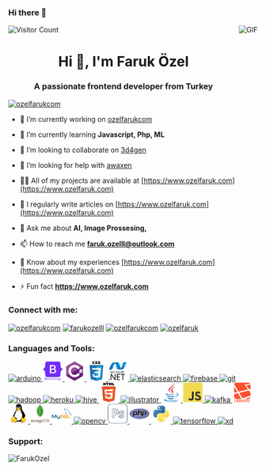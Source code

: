 ### Hi there 👋
![Visitor Count](https://profile-counter.glitch.me/{farukozelll}/count.svg)
<img align="right" height="270px" alt="GIF" src="https://i.pinimg.com/originals/e4/26/70/e426702edf874b181aced1e2fa5c6cde.gif" />
<h1 align="center">Hi 👋, I'm Faruk Özel</h1>
<h3 align="center">A passionate frontend developer from Turkey</h3>
<!--
<p align="left"> <img src="https://komarev.com/ghpvc/?username=farukozelll&label=Profile%20views&color=0e75b6&style=flat" alt="farukozelll" /> </p>

<p align="left"> <a href="https://github.com/ryo-ma/github-profile-trophy"><img src="https://github-profile-trophy.vercel.app/?username=farukozelll" alt="farukozelll" /></a> </p>
-->
<p align="left"> <a href="https://twitter.com/ozelfarukcom" target="blank"><img src="https://img.shields.io/twitter/follow/ozelfarukcom?logo=twitter&style=for-the-badge" alt="ozelfarukcom" /></a> </p>

- 🔭 I’m currently working on [ozelfarukcom](https://www.ozelfaruk.com)

- 🌱 I’m currently learning **Javascript, Php, ML**

- 👯 I’m looking to collaborate on [3d4gen](https://www.3d4gen.com)

- 🤝 I’m looking for help with [awaxen](https://www.awaxen.com)

- 👨‍💻 All of my projects are available at [https://www.ozelfaruk.com](https://www.ozelfaruk.com)

- 📝 I regularly write articles on [https://www.ozelfaruk.com](https://www.ozelfaruk.com)

- 💬 Ask me about **AI, Image Prossesing,**

- 📫 How to reach me **faruk.ozelll@outlook.com**

- 📄 Know about my experiences [https://www.ozelfaruk.com](https://www.ozelfaruk.com)

- ⚡ Fun fact **https://www.ozelfaruk.com**

<h3 align="left">Connect with me:</h3>
<p align="left">
<a href="https://twitter.com/ozelfarukcom" target="blank"><img align="center" src="https://cdn.jsdelivr.net/npm/simple-icons@3.0.1/icons/twitter.svg" alt="ozelfarukcom" height="30" width="40" /></a>
<a href="https://linkedin.com/in/faruk-ö-99a865129/" target="blank"><img align="center" src="https://cdn.jsdelivr.net/npm/simple-icons@3.0.1/icons/linkedin.svg" alt="farukozelll" height="30" width="40" /></a>
<a href="https://instagram.com/ozelfarukcom" target="blank"><img align="center" src="https://cdn.jsdelivr.net/npm/simple-icons@3.0.1/icons/instagram.svg" alt="ozelfarukcom" height="30" width="40" /></a>
<a href="https://www.youtube.com/c/ozelfaruk" target="blank"><img align="center" src="https://cdn.jsdelivr.net/npm/simple-icons@3.0.1/icons/youtube.svg" alt="ozelfaruk" height="30" width="40" /></a>
</p>

<h3 align="left">Languages and Tools:</h3>
<p align="left"> <a href="https://www.arduino.cc/" target="_blank"> <img src="https://cdn.worldvectorlogo.com/logos/arduino-1.svg" alt="arduino" width="40" height="40"/> </a> <a href="https://getbootstrap.com" target="_blank"> <img src="https://raw.githubusercontent.com/devicons/devicon/master/icons/bootstrap/bootstrap-plain-wordmark.svg" alt="bootstrap" width="40" height="40"/> </a> <a href="https://www.w3schools.com/cs/" target="_blank"> <img src="https://raw.githubusercontent.com/devicons/devicon/master/icons/csharp/csharp-original.svg" alt="csharp" width="40" height="40"/> </a> <a href="https://www.w3schools.com/css/" target="_blank"> <img src="https://raw.githubusercontent.com/devicons/devicon/master/icons/css3/css3-original-wordmark.svg" alt="css3" width="40" height="40"/> </a> <a href="https://dotnet.microsoft.com/" target="_blank"> <img src="https://raw.githubusercontent.com/devicons/devicon/master/icons/dot-net/dot-net-original-wordmark.svg" alt="dotnet" width="40" height="40"/> </a> <a href="https://www.elastic.co" target="_blank"> <img src="https://www.vectorlogo.zone/logos/elastic/elastic-icon.svg" alt="elasticsearch" width="40" height="40"/> </a> <a href="https://firebase.google.com/" target="_blank"> <img src="https://www.vectorlogo.zone/logos/firebase/firebase-icon.svg" alt="firebase" width="40" height="40"/> </a> <a href="https://git-scm.com/" target="_blank"> <img src="https://www.vectorlogo.zone/logos/git-scm/git-scm-icon.svg" alt="git" width="40" height="40"/> </a> <a href="https://hadoop.apache.org/" target="_blank"> <img src="https://www.vectorlogo.zone/logos/apache_hadoop/apache_hadoop-icon.svg" alt="hadoop" width="40" height="40"/> </a> <a href="https://heroku.com" target="_blank"> <img src="https://www.vectorlogo.zone/logos/heroku/heroku-icon.svg" alt="heroku" width="40" height="40"/> </a> <a href="https://hive.apache.org/" target="_blank"> <img src="https://www.vectorlogo.zone/logos/apache_hive/apache_hive-icon.svg" alt="hive" width="40" height="40"/> </a> <a href="https://www.w3.org/html/" target="_blank"> <img src="https://raw.githubusercontent.com/devicons/devicon/master/icons/html5/html5-original-wordmark.svg" alt="html5" width="40" height="40"/> </a> <a href="https://www.adobe.com/in/products/illustrator.html" target="_blank"> <img src="https://www.vectorlogo.zone/logos/adobe_illustrator/adobe_illustrator-icon.svg" alt="illustrator" width="40" height="40"/> </a> <a href="https://www.java.com" target="_blank"> <img src="https://raw.githubusercontent.com/devicons/devicon/master/icons/java/java-original.svg" alt="java" width="40" height="40"/> </a> <a href="https://developer.mozilla.org/en-US/docs/Web/JavaScript" target="_blank"> <img src="https://raw.githubusercontent.com/devicons/devicon/master/icons/javascript/javascript-original.svg" alt="javascript" width="40" height="40"/> </a> <a href="https://kafka.apache.org/" target="_blank"> <img src="https://www.vectorlogo.zone/logos/apache_kafka/apache_kafka-icon.svg" alt="kafka" width="40" height="40"/> </a> <a href="https://laravel.com/" target="_blank"> <img src="https://raw.githubusercontent.com/devicons/devicon/master/icons/laravel/laravel-plain-wordmark.svg" alt="laravel" width="40" height="40"/> </a> <a href="https://www.linux.org/" target="_blank"> <img src="https://raw.githubusercontent.com/devicons/devicon/master/icons/linux/linux-original.svg" alt="linux" width="40" height="40"/> </a> <a href="https://www.mongodb.com/" target="_blank"> <img src="https://raw.githubusercontent.com/devicons/devicon/master/icons/mongodb/mongodb-original-wordmark.svg" alt="mongodb" width="40" height="40"/> </a> <a href="https://www.mysql.com/" target="_blank"> <img src="https://raw.githubusercontent.com/devicons/devicon/master/icons/mysql/mysql-original-wordmark.svg" alt="mysql" width="40" height="40"/> </a> <a href="https://opencv.org/" target="_blank"> <img src="https://www.vectorlogo.zone/logos/opencv/opencv-icon.svg" alt="opencv" width="40" height="40"/> </a> <a href="https://www.photoshop.com/en" target="_blank"> <img src="https://raw.githubusercontent.com/devicons/devicon/master/icons/photoshop/photoshop-line.svg" alt="photoshop" width="40" height="40"/> </a> <a href="https://www.php.net" target="_blank"> <img src="https://raw.githubusercontent.com/devicons/devicon/master/icons/php/php-original.svg" alt="php" width="40" height="40"/> </a> <a href="https://www.python.org" target="_blank"> <img src="https://raw.githubusercontent.com/devicons/devicon/master/icons/python/python-original.svg" alt="python" width="40" height="40"/> </a> <a href="https://www.tensorflow.org" target="_blank"> <img src="https://www.vectorlogo.zone/logos/tensorflow/tensorflow-icon.svg" alt="tensorflow" width="40" height="40"/> </a> <a href="https://www.adobe.com/products/xd.html" target="_blank"> <img src="https://cdn.worldvectorlogo.com/logos/adobe-xd.svg" alt="xd" width="40" height="40"/> </a> </p>

<h3 align="left">Support:</h3>
<p><a href="https://www.buymeacoffee.com/FarukOzel"> <img align="left" src="https://cdn.buymeacoffee.com/buttons/v2/default-yellow.png" height="50" width="210" alt="FarukOzel" /></a></p><br><br>
<!--
<p><img align="left" src="https://github-readme-stats.vercel.app/api/top-langs?username=farukozelll&show_icons=true&locale=en&layout=compact" alt="farukozelll" /></p>

<p>&nbsp;<img align="center" src="https://github-readme-stats.vercel.app/api?username=farukozelll&show_icons=true&locale=en" alt="farukozelll" /></p>

<p><img align="center" src="https://github-readme-streak-stats.herokuapp.com/?user=farukozelll&" alt="farukozelll" /></p>

![Hey there, I'm faruk. I'm a computer developer, a maker and infosec enthusiast. Check out my work](https://github.com/CyrisXD/CyrisXD/raw/master/bio.gif)
**farukozelll/farukozelll** is a ✨ _special_ ✨ repository because its `README.md` (this file) appears on your GitHub profile.

Here are some ideas to get you started:

- 🔭 I’m currently working on ...
- 🌱 I’m currently learning ...
- 👯 I’m looking to collaborate on ...
- 🤔 I’m looking for help with ...
- 💬 Ask me about ...
- 📫 How to reach me: ...
- 😄 Pronouns: ...
- ⚡ Fun fact: ...
-->

